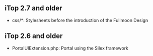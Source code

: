 ## iTop 2.7 and older
- css/*: Stylesheets before the introduction of the Fullmoon Design

## iTop 2.6 and older
- PortalUIExtension.php: Portal using the Silex framework